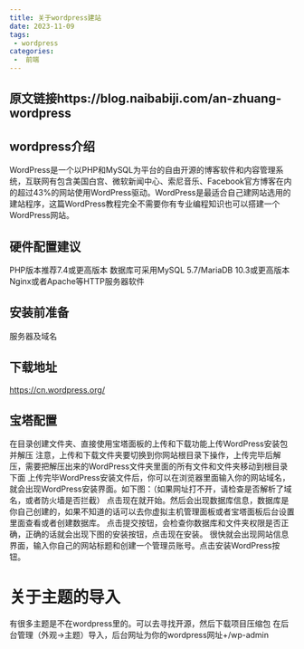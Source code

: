 ```yaml
---
title: 关于wordpress建站
date: 2023-11-09
tags:
 - wordpress
categories:
 -  前端
---
```

## 原文链接https://blog.naibabiji.com/an-zhuang-wordpress
## wordpress介绍
WordPress是一个以PHP和MySQL为平台的自由开源的博客软件和内容管理系统，互联网有包含美国白宫、微软新闻中心、索尼音乐、Facebook官方博客在内的超过43%的网站使用WordPress驱动。WordPress是最适合自己建网站选用的建站程序，这篇WordPress教程完全不需要你有专业编程知识也可以搭建一个WordPress网站。
## 硬件配置建议
PHP版本推荐7.4或更高版本
数据库可采用MySQL 5.7/MariaDB 10.3或更高版本
Nginx或者Apache等HTTP服务器软件
## 安装前准备
服务器及域名
## 下载地址
https://cn.wordpress.org/
## 宝塔配置
在目录创建文件夹、直接使用宝塔面板的上传和下载功能上传WordPress安装包并解压
注意，上传和下载文件夹要切换到你网站根目录下操作，上传完毕后解压，需要把解压出来的WordPress文件夹里面的所有文件和文件夹移动到根目录下面
上传完毕WordPress安装文件后，你可以在浏览器里面输入你的网站域名，就会出现WordPress安装界面。如下图：（如果网址打不开，请检查是否解析了域名，或者防火墙是否拦截）
点击现在就开始。然后会出现数据库信息，数据库是你自己创建的，如果不知道的话可以去你虚拟主机管理面板或者宝塔面板后台设置里面查看或者创建数据库。
点击提交按钮，会检查你数据库和文件夹权限是否正确，正确的话就会出现下图的安装按钮，点击现在安装。
很快就会出现网站信息界面，输入你自己的网站标题和创建一个管理员账号。点击安装WordPress按钮。

# 关于主题的导入
有很多主题是不在wordpress里的。可以去寻找开源，然后下载项目压缩包
在后台管理（外观->主题）导入，后台网址为你的wordpress网址+/wp-admin

